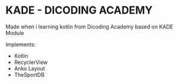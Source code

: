 # KADE - DICODING ACADEMY
Made when i learning kotlin from Dicoding Academy based on KADE Module

Implements:
- Kotlin
- RecyclerView
- Anko Layout
- TheSportDB


